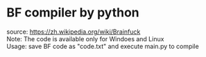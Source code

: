 # BF compiler by python
source: https://zh.wikipedia.org/wiki/Brainfuck<br>
Note: The code is available only for Windoes and Linux<br>
Usage: save BF code as "code.txt" and execute main.py to compile<br>
